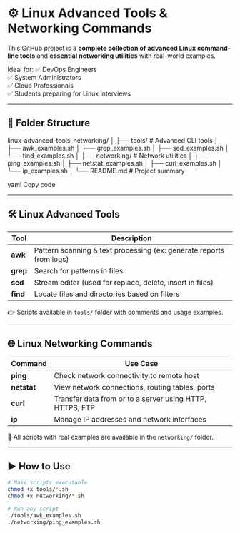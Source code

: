 # ⚙️ Linux Advanced Tools & Networking Commands

This GitHub project is a **complete collection of advanced Linux command-line tools** and **essential networking utilities** with real-world examples.

Ideal for:
✅ DevOps Engineers  
✅ System Administrators  
✅ Cloud Professionals  
✅ Students preparing for Linux interviews  

---

## 📁 Folder Structure

linux-advanced-tools-networking/
│
├── tools/ # Advanced CLI tools
│ ├── awk_examples.sh
│ ├── grep_examples.sh
│ ├── sed_examples.sh
│ └── find_examples.sh
│
├── networking/ # Network utilities
│ ├── ping_examples.sh
│ ├── netstat_examples.sh
│ ├── curl_examples.sh
│ └── ip_examples.sh
│
└── README.md # Project summary

yaml
Copy code

---

## 🛠️ Linux Advanced Tools

| Tool  | Description |
|-------|-------------|
| **awk**   | Pattern scanning & text processing (ex: generate reports from logs) |
| **grep**  | Search for patterns in files |
| **sed**   | Stream editor (used for replace, delete, insert in files) |
| **find**  | Locate files and directories based on filters |

👉 Scripts available in `tools/` folder with comments and usage examples.

---

## 🌐 Linux Networking Commands

| Command     | Use Case |
|-------------|----------|
| **ping**    | Check network connectivity to remote host |
| **netstat** | View network connections, routing tables, ports |
| **curl**    | Transfer data from or to a server using HTTP, HTTPS, FTP |
| **ip**      | Manage IP addresses and network interfaces |

📁 All scripts with real examples are available in the `networking/` folder.

---

## ▶️ How to Use

```bash
# Make scripts executable
chmod +x tools/*.sh
chmod +x networking/*.sh

# Run any script
./tools/awk_examples.sh
./networking/ping_examples.sh


